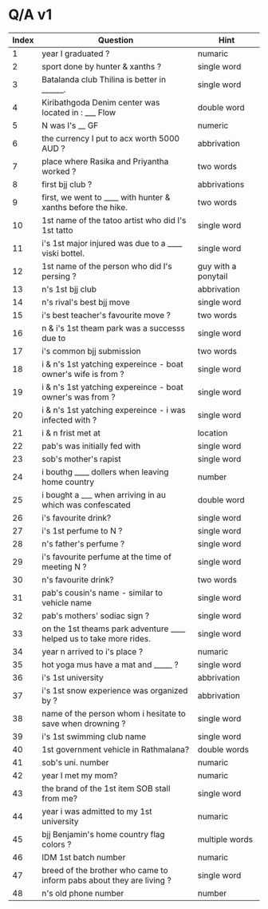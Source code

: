 # Q/A v1


| Index        | Question   | Hint       |
| ------------- | ------------- |-------------  |
| 1  | year I graduated ? |  numaric | 
| 2  | sport done by hunter & xanths ? | single word  | 
| 3  | Batalanda club Thilina is better in ______. | single word  | 
| 4  | Kiribathgoda Denim center was located in : ___ Flow | double word | 
| 5  | N was I's __ GF |  numeric | 
| 6  | the currency I put to acx worth 5000 AUD ? | abbrivation | 
| 7  | place where Rasika and Priyantha worked ? | two words  | 
| 8  | first bjj club ? | abbrivations  | 
| 9  | first, we went to ____ with hunter & xanths before the hike. | two words  | 
| 10 | 1st name of the tatoo artist who did I's 1st tatto | single word  | 
| 11 | i's 1st major injured was due to a ____ viski bottel. | single word  | 
| 12 | 1st name of the person who did I's persing ?  | guy with a ponytail  | 
| 13 | n's 1st bjj club  | abbrivation  | 
| 14 | n's rival's best bjj move  | single word  | 
| 15 | i's best teacher's favourite move ?  | two words  | 
| 16 | n & i's 1st theam park was a successs due to  | single word  | 
| 17 | i's common bjj submission  | two words  | 
| 18 | i & n's 1st yatching expereince - boat owner's wife is from ?  | single word  | 
| 19 | i & n's 1st yatching expereince - boat owner's was from ?  | single word  | 
| 20 | i & n's 1st yatching expereince - i was infected with ?  | single word  | 
| 21 | i & n frist met at  | location  | 
| 22 | pab's was initially fed with  | single word  | 
| 23 | sob's mother's rapist  | single word  | 
| 24 | i bouthg ____ dollers when leaving home country | number  | 
| 25 | i bought a ___ when arriving in au which was confescated  | double word  | 
| 26 | i's favourite drink?  | single word  | 
| 27 | i's 1st perfume to N ?  | single word  | 
| 28 | n's father's perfume ?  | single word  | 
| 29 | i's favourite perfume at the time of meeting N ?  | single word  | 
| 30 | n's favourite drink?  | two words  | 
| 31 | pab's cousin's name - similar to vehicle name  | single word  | 
| 32 | pab's mothers' sodiac sign ?   | single word  | 
| 33 | on the 1st theams park adventure ____ helped us to take more rides.  | single word  | 
| 34 | year n arrived to i's place ?   | numaric  | 
| 35 | hot yoga mus have a mat and _____ ?  | single word  | 
| 36 | i's 1st university  | abbrivation  | 
| 37 | i's 1st snow experience was organized by ?  | abbrivation  | 
| 38 | name of the person whom i hesitate to save when drowning ?  | single word  | 
| 39 | i's 1st swimming club name  | single word  | 
| 40 | 1st government vehicle in Rathmalana?  | double words  | 
| 41 | sob's uni. number  | numaric  | 
| 42 | year I met my mom?   | numaric  | 
| 43 | the brand of the 1st item SOB stall from me?  | single word  | 
| 44 |  year i was admitted to my 1st university  | numaric  | 
| 45 |  bjj Benjamin's home country flag colors ?  | multiple words  | 
| 46 |  IDM 1st batch number   | numaric  | 
| 47 |  breed of the brother who came to inform pabs about they are living ?   | single word  | 
| 48 |  n's old phone number   | number  | 